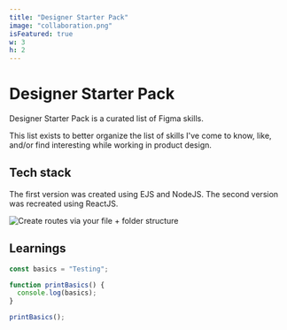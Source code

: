```yaml
---
title: "Designer Starter Pack"
image: "collaboration.png"
isFeatured: true
w: 3
h: 2
---
```


# Designer Starter Pack

Designer Starter Pack is a curated list of Figma skills.

This list exists to better organize the list of skills I've come to know, like, and/or find interesting while working in product design.

## Tech stack

The first version was created using EJS and NodeJS.
The second version was recreated using ReactJS.

![Create routes via your file + folder structure](nextjs-file-based-routing.png)

## Learnings

```js
const basics = "Testing";

function printBasics() {
  console.log(basics);
}

printBasics();
```
